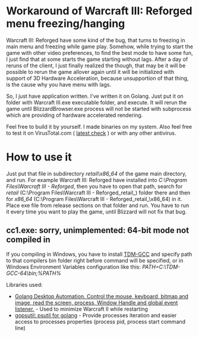 # Workaround of Warcraft III: Reforged menu freezing/hanging
Warcraft III: Reforged have some kind of the bug, that turns to freezing in main menu and freezing while game play. Somehow, while trying to start the game with other video preferences, to find the best mode to have some fun, I just find that at some starts the game starting without lags. After a day of reruns of the client, I just finally realized the though, that may be it will be possible to rerun the game allover again until it will be initialized with support of 3D Hardware Acceleration, because unsupportion of that thing, is the cause why you have menu with lags.

So, I just have application written. I've written it on Golang. Just put it on folder with Warcraft III.exe executable folder, and execute. It will rerun the game until BlizzardBrowser.exe process will not be started with subprocess which are providing of hardware accelerated rendering.

Feel free to build it by yourself. I made binaries on my system. Also feel free to test it on VirusTotal.com ( [latest check](https://www.virustotal.com/gui/file/8d60b7ab0f2cc661518ad7cec8d1f8b80915752a591fa05054491650af5b482d?nocache=1) ) or with any other antivirus.

# How to use it
Just put that file in subdirectory *_retail_\x86_64* of the game main directory, and run.
For example Warcraft III: Reforged have installed into *C:\Program Files\Warcraft III - Reforged*, then you have to open that path, search for *_retail_* (C:\Program Files\Warcraft III - Reforged\_retail_) folder there and then for *x86_64* (C:\Program Files\Warcraft III - Reforged\_retail_\x86_64) in it. Place exe file from release sections on that folder and run. You have to run it every time you want to play the game, until Blizzard will not fix that bug.

## cc1.exe: sorry, unimplemented: 64-bit mode not compiled in
If you compiling in Windows, you have to install [TDM-GCC](https://jmeubank.github.io/tdm-gcc/) and specify path to that compilers bin folder right before command will be specified, or in Windows Environment Variables configuration like this: 
*PATH=C:\TDM-GCC-64\bin;%PATH%*

Libraries used:
* [Golang Desktop Automation. Control the mouse, keyboard, bitmap and image, read the screen, process, Window Handle and global event listener.](github.com/go-vgo/robotgo) - Used to minimize Warcraft II while restarting
* [gopsutil: psutil for golang](https://github.com/shirou/gopsutil/process) - Provide processes iteration and easier access to processes properties (process pid, process start command line)

